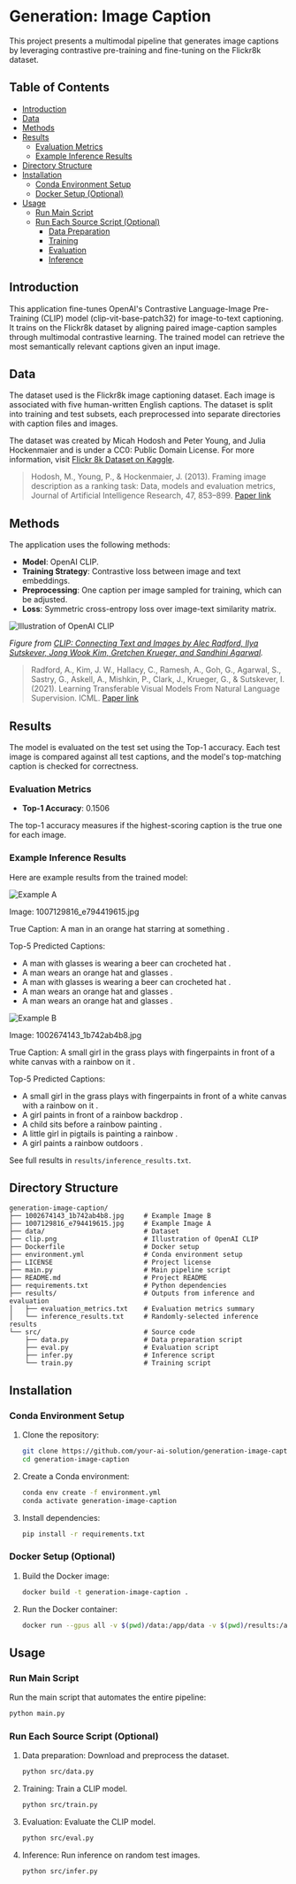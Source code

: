 # Generation: Image Caption

This project presents a multimodal pipeline that generates image captions by leveraging contrastive pre-training and fine-tuning on the Flickr8k dataset.

## Table of Contents
- [Introduction](#introduction)
- [Data](#data)
- [Methods](#methods)
- [Results](#results)
  - [Evaluation Metrics](#evaluation-metrics)
  - [Example Inference Results](#example-inference-results)
- [Directory Structure](#directory-structure)
- [Installation](#installation)
  - [Conda Environment Setup](#conda-environment-setup)
  - [Docker Setup (Optional)](#docker-setup-optional)
- [Usage](#usage)
  - [Run Main Script](#run-main-script)
  - [Run Each Source Script (Optional)](#run-each-source-script-optional)
    - [Data Preparation](#data-preparation)
    - [Training](#training)
    - [Evaluation](#evaluation)
    - [Inference](#inference)

## Introduction

This application fine-tunes OpenAI's Contrastive Language-Image Pre-Training (CLIP) model (clip-vit-base-patch32) for image-to-text captioning. It trains on the Flickr8k dataset by aligning paired image-caption samples through multimodal contrastive learning. The trained model can retrieve the most semantically relevant captions given an input image.

## Data

The dataset used is the Flickr8k image captioning dataset. Each image is associated with five human-written English captions. The dataset is split into training and test subsets, each preprocessed into separate directories with caption files and images.

The dataset was created by Micah Hodosh and Peter Young, and Julia Hockenmaier and is under a CC0: Public Domain License. For more information, visit [Flickr 8k Dataset on Kaggle](https://www.kaggle.com/datasets/adityajn105/flickr8k).

> Hodosh, M., Young, P., & Hockenmaier, J. (2013). Framing image description as a ranking task: Data, models and evaluation metrics, Journal of Artificial Intelligence Research, 47, 853–899. [Paper link](https://dl.acm.org/doi/10.5555/2566972.2566993)

## Methods

The application uses the following methods:
- **Model**: OpenAI CLIP.
- **Training Strategy**: Contrastive loss between image and text embeddings.
- **Preprocessing**: One caption per image sampled for training, which can be adjusted.
- **Loss**: Symmetric cross-entropy loss over image-text similarity matrix.

![Illustration of OpenAI CLIP](clip.png)

*Figure from [CLIP: Connecting Text and Images by Alec Radford, Ilya Sutskever, Jong Wook Kim, Gretchen Krueger, and Sandhini Agarwal](https://openai.com/index/clip).*

> Radford, A., Kim, J. W., Hallacy, C., Ramesh, A., Goh, G., Agarwal, S., Sastry, G., Askell, A., Mishkin, P., Clark, J., Krueger, G., & Sutskever, I. (2021). Learning Transferable Visual Models From Natural Language Supervision. ICML. [Paper link](https://arxiv.org/abs/2103.00020)

## Results

The model is evaluated on the test set using the Top-1 accuracy. Each test image is compared against all test captions, and the model's top-matching caption is checked for correctness.

### Evaluation Metrics
- **Top-1 Accuracy**: 0.1506

The top-1 accuracy measures if the highest-scoring caption is the true one for each image.

### Example Inference Results
Here are example results from the trained model:

![Example A](1007129816_e794419615.jpg)

Image: 1007129816_e794419615.jpg

True Caption: A man in an orange hat starring at something .

Top-5 Predicted Captions:

  - A man with glasses is wearing a beer can crocheted hat .
  - A man wears an orange hat and glasses .
  - A man with glasses is wearing a beer can crocheted hat .
  - A man wears an orange hat and glasses .
  - A man wears an orange hat and glasses .

![Example B](1002674143_1b742ab4b8.jpg)

Image: 1002674143_1b742ab4b8.jpg  

True Caption: A small girl in the grass plays with fingerpaints in front of a white canvas with a rainbow on it .

Top-5 Predicted Captions:

  - A small girl in the grass plays with fingerpaints in front of a white canvas with a rainbow on it .
  - A girl paints in front of a rainbow backdrop .
  - A child sits before a rainbow painting .
  - A little girl in pigtails is painting a rainbow .
  - A girl paints a rainbow outdoors .

See full results in `results/inference_results.txt`.

## Directory Structure

```
generation-image-caption/
├── 1002674143_1b742ab4b8.jpg     # Example Image B
├── 1007129816_e794419615.jpg     # Example Image A
├── data/                         # Dataset
├── clip.png                      # Illustration of OpenAI CLIP
├── Dockerfile                    # Docker setup
├── environment.yml               # Conda environment setup
├── LICENSE                       # Project license
├── main.py                       # Main pipeline script
├── README.md                     # Project README
├── requirements.txt              # Python dependencies
├── results/                      # Outputs from inference and evaluation
│   ├── evaluation_metrics.txt    # Evaluation metrics summary
│   └── inference_results.txt     # Randomly-selected inference results
└── src/                          # Source code
    ├── data.py                   # Data preparation script
    ├── eval.py                   # Evaluation script
    ├── infer.py                  # Inference script
    └── train.py                  # Training script
```

## Installation

### Conda Environment Setup

1. Clone the repository:
   ```bash
   git clone https://github.com/your-ai-solution/generation-image-caption.git
   cd generation-image-caption
   ```

2. Create a Conda environment:
   ```bash
   conda env create -f environment.yml
   conda activate generation-image-caption
   ```

3. Install dependencies:
   ```bash
   pip install -r requirements.txt
   ```

### Docker Setup (Optional)

1. Build the Docker image:
   ```bash
   docker build -t generation-image-caption .
   ```

2. Run the Docker container:
   ```bash
   docker run --gpus all -v $(pwd)/data:/app/data -v $(pwd)/results:/app/results generation-image-caption
   ```

##  Usage

### Run Main Script

Run the main script that automates the entire pipeline:
   ```bash
   python main.py
   ```

### Run Each Source Script (Optional)

1. Data preparation: Download and preprocess the dataset.
   ```bash
   python src/data.py
   ```

2. Training: Train a CLIP model.
   ```bash
   python src/train.py
   ```

3. Evaluation: Evaluate the CLIP model.
   ```bash
   python src/eval.py
   ```

4. Inference: Run inference on random test images.
   ```bash
   python src/infer.py
   ```